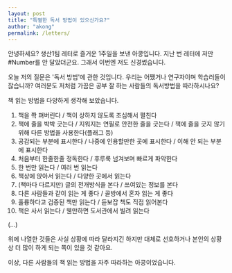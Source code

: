 ```yaml
---
layout: post
title: "특별한 독서 방법이 있으신가요?"
author: "akong"
permalink: /letters/
---
```


안녕하세요? 생산1팀 레터로 즐거운 1주일을 보낸 아콩입니다. 
지난 번 레터에 저만 #Number를 안 달았더군요. 그래서 이번엔 저도 신경썼습니다.

오늘 저의 질문은 '독서 방법'에 관한 것입니다.
우리는 어쨌거나 연구자이며 학습러들이잖습니까? 
여러분도 저처럼 가끔은 공부 잘 하는 사람들의 독서방법을 따라하시나요?

책 읽는 방법을 다양하게 생각해 보았습니다. 

1. 책을 쫙 펴버린다 / 책이 상하지 않도록 조심해서 펼친다
1. 책에 줄을 박박 긋는다 / 지워지는 연필로 안전한 줄을 긋는다 / 책에 줄을 긋지 않기 위해 다른 방법을 사용한다(플래그 등)
1. 공감되는 부분에 표시한다 / 나중에 인용할만한 곳에 표시한다 / 이해 안 되는 부분에 표시한다
1. 처음부터 한줄한줄 정독한다 / 후루룩 넘겨보며 빠르게 파악한다
1. 한 번만 읽는다 / 여러 번 읽는다 
1. 책상에 앉아서 읽는다 / 다양한 곳에서 읽는다 
1. (책마다 다르지만) 글의 전개방식을 본다 / 쓰여있는 정보를 본다 
1. 다른 사람들과 같이 읽는 게 좋다 / 골방에서 혼자 읽는 게 좋다 
1. 훌륭하다고 검증된 책만 읽는다 / 듣보잡 책도 직접 읽어본다
1. 책은 사서 읽는다 / 웬만하면 도서관에서 빌려 읽는다 

(...)


위에 나열한 것들은 사실 상황에 따라 달라지긴 하지만 대체로 선호하거나 본인의 상황상 더 많이 하게 되는 쪽이 있을 것 같아요. 

이상, 다른 사람들의 책 읽는 방법을 자주 따라하는 아콩이었습니다.